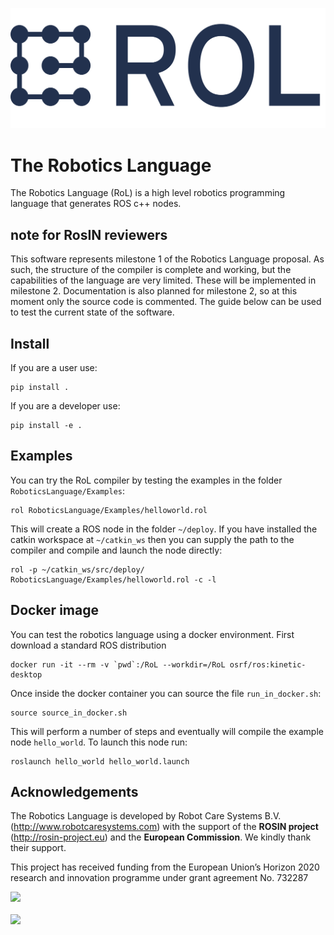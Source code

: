 
![](RoboticsLanguage/Documentation/Logo/rol-logo.png)

# The Robotics Language

The Robotics Language (RoL) is a high level robotics programming language that generates ROS c++ nodes.


## **note for RosIN reviewers**

This software represents milestone 1 of the Robotics Language proposal. As such, the structure of the compiler is complete and working, but the capabilities of the language are very limited. These will be implemented in milestone 2. Documentation is also planned for milestone 2, so at this moment only the source code is commented. The guide below can be used to test the current state of the software.

## Install

If you are a user use:
```shell
pip install .
```

If you are a developer use:
```shell
pip install -e .
```

## Examples
You can try the RoL compiler by testing the examples in the folder `RoboticsLanguage/Examples`:

```shell
rol RoboticsLanguage/Examples/helloworld.rol
```

This will create a ROS node in the folder `~/deploy`. If you have installed the catkin workspace at `~/catkin_ws` then you can supply the path to the compiler and compile and launch the node directly:

```shell
rol -p ~/catkin_ws/src/deploy/ RoboticsLanguage/Examples/helloworld.rol -c -l
```

## Docker image

You can test the robotics language using a docker environment. First download a standard ROS distribution

```shell
docker run -it --rm -v `pwd`:/RoL --workdir=/RoL osrf/ros:kinetic-desktop
```

Once inside the docker container you can source the file `run_in_docker.sh`:


```shell
source source_in_docker.sh
```

This will perform a number of steps and eventually will compile the example node `hello_world`.
To launch this node run:

```shell
roslaunch hello_world hello_world.launch
```

## Acknowledgements

The Robotics Language is developed by Robot Care Systems B.V. (http://www.robotcaresystems.com) with the support of the **ROSIN project** (http://rosin-project.eu) and the **European Commission**. We kindly thank their support.

This project has received funding from the European Union’s Horizon 2020 research and innovation programme under grant agreement No. 732287

<image src="http://rosin-project.eu/wp-content/uploads/2017/03/Logo_ROSIN_CMYK-Website.png" />
<br><br>
<image src="https://europa.eu/european-union/sites/europaeu/files/docs/body/flag_yellow_low.jpg" width=200/>
